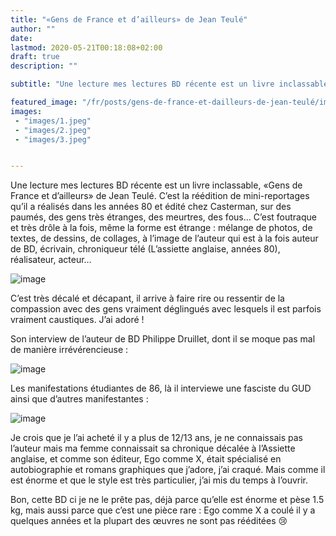 ```yaml
---
title: "«Gens de France et d’ailleurs» de Jean Teulé"
author: ""
date: 
lastmod: 2020-05-21T00:18:08+02:00
draft: true
description: ""

subtitle: "Une lecture mes lectures BD récente est un livre inclassable, «Gens de France et d’ailleurs» de Jean Teulé. C’est la réédition de…"

featured_image: "/fr/posts/gens-de-france-et-dailleurs-de-jean-teulé/images/1.jpeg" 
images:
 - "images/1.jpeg"
 - "images/2.jpeg"
 - "images/3.jpeg"


---
```


Une lecture mes lectures BD récente est un livre inclassable, «Gens de France et d’ailleurs» de Jean Teulé. C’est la réédition de mini-reportages qu’il a réalisés dans les années 80 et édité chez Casterman, sur des paumés, des gens très étranges, des meurtres, des fous… C’est foutraque et très drôle à la fois, même la forme est étrange : mélange de photos, de textes, de dessins, de collages, à l’image de l’auteur qui est à la fois auteur de BD, écrivain, chroniqueur télé (L’assiette anglaise, années 80), réalisateur, acteur… 




![image](images/1.jpeg#layoutTextWidth)



C’est très décalé et décapant, il arrive à faire rire ou ressentir de la compassion avec des gens vraiment déglingués avec lesquels il est parfois vraiment caustiques. J’ai adoré !

Son interview de l’auteur de BD Philippe Druillet, dont il se moque pas mal de manière irrévérencieuse :




![image](images/2.jpeg#layoutTextWidth)



Les manifestations étudiantes de 86, là il interviewe une fasciste du GUD ainsi que d’autres manifestantes :




![image](images/3.jpeg#layoutTextWidth)



Je crois que je l’ai acheté il y a plus de 12/13 ans, je ne connaissais pas l’auteur mais ma femme connaissait sa chronique décalée à l’Assiette anglaise, et comme son éditeur, Ego comme X, était spécialisé en autobiographie et romans graphiques que j’adore, j’ai craqué. Mais comme il est énorme et que le style est très particulier, j’ai mis du temps à l’ouvrir.

Bon, cette BD ci je ne le prête pas, déjà parce qu’elle est énorme et pèse 1.5 kg, mais aussi parce que c’est une pièce rare : Ego comme X a coulé il y a quelques années et la plupart des œuvres ne sont pas rééditées 😢
